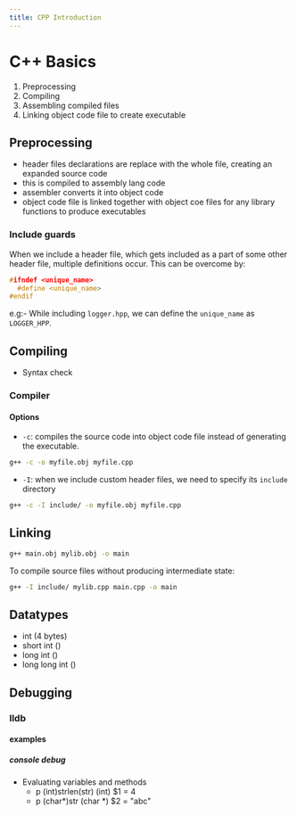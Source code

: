```yaml
---
title: CPP Introduction
---
```

# C++ Basics

1. Preprocessing
2. Compiling
3. Assembling compiled files
4. Linking object code file to create executable

## Preprocessing
- header files declarations are replace with the whole file, creating an expanded source code
- this is compiled to assembly lang code
- assembler converts it into object code
- object code file is linked together with object coe files for any library functions to produce executables

### Include guards
When we include a header file, which gets included as a part of some other header file, multiple definitions occur. This can be overcome by:

```cpp
#ifndef <unique_name>
  #define <unique_name>
#endif
```
e.g:- While including `logger.hpp`, we can define the `unique_name` as `LOGGER_HPP`.

## Compiling
- Syntax check

### Compiler
#### Options
- `-c`: compiles the source code into object code file instead of generating the executable.
```sh
g++ -c -o myfile.obj myfile.cpp
```
- `-I`: when we include custom header files, we need to specify its `include` directory
```sh
g++ -c -I include/ -o myfile.obj myfile.cpp
```

## Linking
```sh
g++ main.obj mylib.obj -o main
```
To compile source files without producing intermediate state:
```sh
g++ -I include/ mylib.cpp main.cpp -o main
```

## Datatypes
- int (4 bytes)
- short int ()
- long int ()
- long long int ()

## Debugging
### lldb
#### examples
##### console debug
- Evaluating variables and methods
  - p (int)strlen(str)
  (int) $1 = 4
  - p (char*)str
  (char *) $2 = "abc"
